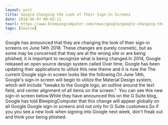 ```yaml
---
layout: post
title: Google Changing the Look of Their Sign-In Screens
date: 2018-06-07 00:02:11
tourl: https://www.bleepingcomputer.com/news/google/google-changing-the-look-of-their-sign-in-screens/
tags: [Source]
---
```

Google has announced that they are changing the look of their sign-in screens on June 14th 2018. These changes are purely cosmetic, but as some may be concerned that they are at the wrong site or are being phished, it is important to recognize what is being changed.In 2014, Google released an open source design system called Over time, Google has been updating their applications to utilize this new theme and it is now the The current Google sign-in screen looks like the following.On June 14th, Google's sign-in screen will begin to utilize the Material Design system, which will include "tweaks to the Google logo, an outline around the text field, and center alignment of all items on the screen."  You can see this new sign-in screen below.While they have announced this on the G Suite blog, Google has told BleepingComputer that this change will appear globally on all Google Google sign-in screens and not only for G Suite customers.So if you you see a new look when signing into Google next week, don't freak out and think your being phished.